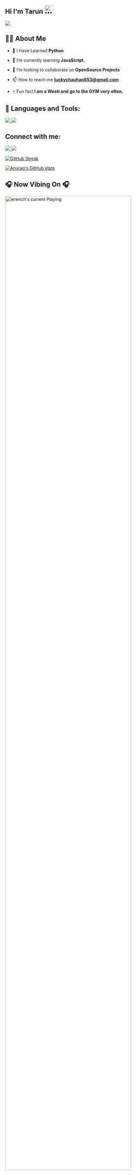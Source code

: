 ## Hi I'm Tarun <img src="https://user-images.githubusercontent.com/1303154/88677602-1635ba80-d120-11ea-84d8-d263ba5fc3c0.gif" width="28px" alt="Whats Up">

![](https://i.imgur.com/WHWryO4.gif)

## 🙋‍♂️ About Me

- 🔭 I Have Learned  **Python**

- 🌱 I’m currently learning **JavaScript.**

- 👯 I’m looking to collaborate on **OpenSource Projects**

- 📫 How to reach me **luckychauhan653@gmail.com**

- ⚡ Fun fact **I am a Weeb and go to the GYM very often.**

## 🚀 Languages and Tools:

<p align="left"> 
    <a href="https://www.java.com" target="_blank"> <img src="https://img.icons8.com/color/48/000000/java-coffee-cup-logo.png"/> </a>
    <a href="https://www.python.org" target="_blank"> <img src="https://img.icons8.com/color/48/000000/python.png"/> </a> 
</p>

## Connect with me:
<p align="left">
    
<a href ="https://open.spotify.com/user/31fluksoiwabj5x5h6inkeoljlhq"><img src="https://img.icons8.com/fluency/48/000000/spotify.png"/> </a>
<a href ="https://www.instagram.com/tarun_chauhan_653/"><img src="https://img.icons8.com/fluent/48/000000/instagram-new.png"/></a>
</p>

[![GitHub Streak](http://github-readme-streak-stats.herokuapp.com?user=theblacklinen&theme=radical&hide_border=true&date_format=j%20M%5B%20Y%5D)](https://git.io/streak-stats)

[![Anurag's GitHub stats](https://github-readme-stats.vercel.app/api?username=theblacklinen&theme=tokyonight)](https://github.com/anuraghazra/github-readme-stats)


<h2>🎧 Now Vibing On 🎧</h2>

<a href="https://open.spotify.com/user/31fluksoiwabj5x5h6inkeoljlhq"><img src="https://spotify-readme-silk-seven.vercel.app/api/spotify" alt="wrench's current Playing" width="90%" align="center" /></a>

